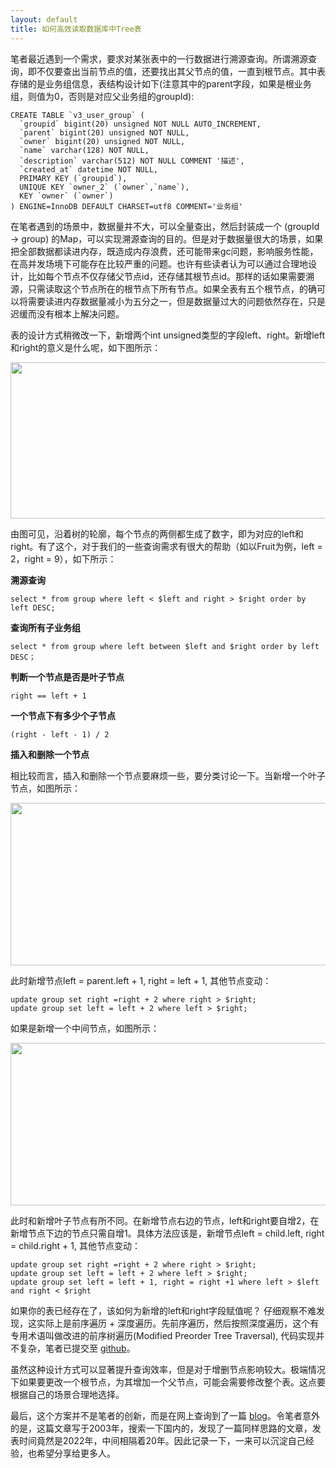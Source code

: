 ```yaml
---
layout: default
title: 如何高效读取数据库中Tree表
---
```

笔者最近遇到一个需求，要求对某张表中的一行数据进行溯源查询。所谓溯源查询，即不仅要查出当前节点的值，还要找出其父节点的值，一直到根节点。其中表存储的是业务组信息，表结构设计如下(注意其中的parent字段，如果是根业务组，则值为0，否则是对应父业务组的groupId):
```
CREATE TABLE `v3_user_group` (
  `groupid` bigint(20) unsigned NOT NULL AUTO_INCREMENT,
  `parent` bigint(20) unsigned NOT NULL,
  `owner` bigint(20) unsigned NOT NULL,
  `name` varchar(128) NOT NULL,
  `description` varchar(512) NOT NULL COMMENT '描述',
  `created_at` datetime NOT NULL,
  PRIMARY KEY (`groupid`),
  UNIQUE KEY `owner_2` (`owner`,`name`),
  KEY `owner` (`owner`)
) ENGINE=InnoDB DEFAULT CHARSET=utf8 COMMENT='业务组'
```

在笔者遇到的场景中，数据量并不大，可以全量查出，然后封装成一个 (groupId -> group) 的Map，可以实现溯源查询的目的。但是对于数据量很大的场景，如果把全部数据都读进内存，既造成内存浪费，还可能带来gc问题，影响服务性能，在高并发场境下可能存在比较严重的问题。也许有些读者认为可以通过合理地设计，比如每个节点不仅存储父节点id，还存储其根节点id。那样的话如果需要溯源，只需读取这个节点所在的根节点下所有节点。如果全表有五个根节点，的确可以将需要读进内存数据量减小为五分之一，但是数据量过大的问题依然存在，只是迟缓而没有根本上解决问题。  

表的设计方式稍微改一下，新增两个int unsigned类型的字段left、right。新增left和right的意义是什么呢，如下图所示：  

<img src="http://dbp-resource.cdn.bcebos.com/a1620f93-4200-9024-4be8-61a6751b1340/%E6%94%B9%E8%BF%9B%E5%9E%8B%E5%89%8D%E5%BA%8F%E9%81%8D%E5%8E%86.jpg" height = "250" width="800"/>

由图可见，沿着树的轮廓，每个节点的两侧都生成了数字，即为对应的left和right。有了这个，对于我们的一些查询需求有很大的帮助（如以Fruit为例，left = 2，right = 9），如下所示：  

<strong>溯源查询</strong>
```
select * from group where left < $left and right > $right order by left DESC;
```

<strong>查询所有子业务组</strong>
```
select * from group where left between $left and $right order by left DESC；
```

<strong>判断一个节点是否是叶子节点</strong>
```
right == left + 1
```

<strong>一个节点下有多少个子节点</strong>
```
(right - left - 1) / 2
```

<strong>插入和删除一个节点</strong>  

相比较而言，插入和删除一个节点要麻烦一些，要分类讨论一下。当新增一个叶子节点，如图所示：  

<img src="http://dbp-resource.cdn.bcebos.com/a1620f93-4200-9024-4be8-61a6751b1340/%E6%94%B9%E8%BF%9B%E5%9E%8B%E5%89%8D%E5%BA%8F%E9%81%8D%E5%8E%86_%E5%8F%B6%E5%AD%90.jpg" height = "260" width="800"/>  

此时新增节点left = parent.left + 1, right = left + 1, 其他节点变动：
```
update group set right =right + 2 where right > $right;
update group set left = left + 2 where left > $right;
```
如果是新增一个中间节点，如图所示：  

<img src="http://dbp-resource.cdn.bcebos.com/a1620f93-4200-9024-4be8-61a6751b1340/%E6%94%B9%E8%BF%9B%E5%9E%8B%E5%89%8D%E5%BA%8F%E9%81%8D%E5%8E%86_%E4%B8%AD%E9%97%B4.jpg" height = "260" width="800"/>

此时和新增叶子节点有所不同。在新增节点右边的节点，left和right要自增2，在新增节点下边的节点只需自增1。具体方法应该是，新增节点left = child.left, right = child.right + 1, 其他节点变动：  
```
update group set right =right + 2 where right > $right;
update group set left = left + 2 where left > $right;
update group set left = left + 1, right = right +1 where left > $left and right < $right
```

如果你的表已经存在了，该如何为新增的left和right字段赋值呢？ 仔细观察不难发现，这实际上是前序遍历 + 深度遍历。先前序遍历，然后按照深度遍历，这个有专用术语叫做改进的前序树遍历(Modified Preorder Tree Traversal), 代码实现并不复杂，笔者已提交至 [github](https://github.com/fsxtiger/code/blob/master/src/main/java/mysql/tree/TreeBuild.java)。  

虽然这种设计方式可以显著提升查询效率，但是对于增删节点影响较大。极端情况下如果要更改一个根节点，为其增加一个父节点，可能会需要修改整个表。这点要根据自己的场景合理地选择。  

最后，这个方案并不是笔者的创新，而是在网上查询到了一篇 [blog](https://www.sitepoint.com/hierarchical-data-database-2/)。令笔者意外的是，这篇文章写于2003年，搜索一下国内的，发现了一篇同样思路的文章，发表时间竟然是2022年，中间相隔着20年。因此记录一下，一来可以沉淀自己经验，也希望分享给更多人。
